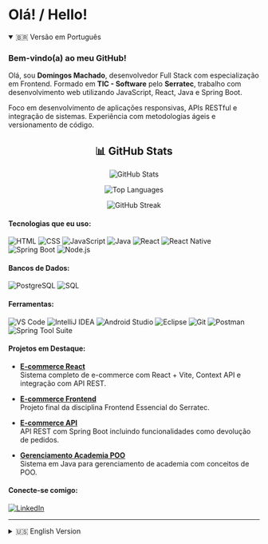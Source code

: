 #  Olá! / Hello!

<details open>
  <summary>🇧🇷 Versão em Português</summary>

### Bem-vindo(a) ao meu GitHub!

Olá, sou **Domingos Machado**, desenvolvedor Full Stack com especialização em Frontend. Formado em **TIC - Software** pelo **Serratec**, trabalho com desenvolvimento web utilizando JavaScript, React, Java e Spring Boot.

Foco em desenvolvimento de aplicações responsivas, APIs RESTful e integração de sistemas. Experiência com metodologias ágeis e versionamento de código.

<div align="center">

## 📊 GitHub Stats

![GitHub Stats](https://github-readme-stats.vercel.app/api?username=DomingosMachado&show_icons=true&theme=dark&hide_border=true&count_private=true)

![Top Languages](https://github-readme-stats.vercel.app/api/top-langs/?username=DomingosMachado&layout=compact&theme=dark&langs_count=6&card_width=445&hide_border=true)

![GitHub Streak](https://streak-stats.demolab.com/?user=DomingosMachado&theme=dark&hide_border=true)

</div>

####  Tecnologias que eu uso:
![HTML](https://img.shields.io/badge/-HTML-E34F26?style=flat-square&logo=html5&logoColor=white)
![CSS](https://img.shields.io/badge/-CSS-1572B6?style=flat-square&logo=css3&logoColor=white)
![JavaScript](https://img.shields.io/badge/-JavaScript-F7DF1E?style=flat-square&logo=javascript&logoColor=black)
![Java](https://img.shields.io/badge/-Java-007396?style=flat-square&logo=java&logoColor=white)
![React](https://img.shields.io/badge/-React-61DAFB?style=flat-square&logo=react&logoColor=black)
![React Native](https://img.shields.io/badge/-React%20Native-61DAFB?style=flat-square&logo=react&logoColor=black)
![Spring Boot](https://img.shields.io/badge/-Spring%20Boot-6DB33F?style=flat-square&logo=spring&logoColor=white)
![Node.js](https://img.shields.io/badge/-Node.js-339933?style=flat-square&logo=node.js&logoColor=white)

####  Bancos de Dados:
![PostgreSQL](https://img.shields.io/badge/-PostgreSQL-336791?style=flat-square&logo=postgresql&logoColor=white)
![SQL](https://img.shields.io/badge/-SQL-4479A1?style=flat-square&logo=mysql&logoColor=white)

####  Ferramentas:
![VS Code](https://img.shields.io/badge/-VS%20Code-007ACC?style=flat-square&logo=visual-studio-code&logoColor=white)
![IntelliJ IDEA](https://img.shields.io/badge/-IntelliJ%20IDEA-000000?style=flat-square&logo=intellij-idea&logoColor=white)
![Android Studio](https://img.shields.io/badge/-Android%20Studio-3DDC84?style=flat-square&logo=android-studio&logoColor=white)
![Eclipse](https://img.shields.io/badge/-Eclipse-2C2255?style=flat-square&logo=eclipse&logoColor=white)
![Git](https://img.shields.io/badge/-Git-F05032?style=flat-square&logo=git&logoColor=white)
![Postman](https://img.shields.io/badge/-Postman-FF6C37?style=flat-square&logo=postman&logoColor=white)
![Spring Tool Suite](https://img.shields.io/badge/-Spring%20Tool%20Suite-6DB33F?style=flat-square&logo=spring&logoColor=white)

####  Projetos em Destaque:

- **[E-commerce React](https://github.com/DomingosMachado/projeto-final-react-g3)**  
Sistema completo de e-commerce com React + Vite, Context API e integração com API REST.

- **[E-commerce Frontend](https://github.com/Just-Jp/Final-FrontEnd)**  
Projeto final da disciplina Frontend Essencial do Serratec.

- **[E-commerce API](https://github.com/DomingosMachado/projetofinal-api-g4)**  
API REST com Spring Boot incluindo funcionalidades como devolução de pedidos.

- **[Gerenciamento Academia POO](https://github.com/bernardoennes/trabalho-poo-academia)**  
Sistema em Java para gerenciamento de academia com conceitos de POO.

####  Conecte-se comigo:

[![LinkedIn](https://img.shields.io/badge/-LinkedIn-0077B5?style=flat-square&logo=linkedin&logoColor=white)](https://linkedin.com/in/seu-perfil)

---

</details>

<details>
  <summary>🇺🇸 English Version</summary>

### Welcome to my GitHub!

Hi, I'm **Domingos Machado**, a Full Stack Developer with a specialization in Frontend. A graduate of **ICT - Software** from **Serratec**, I work with web development using JavaScript, React, Java, and Spring Boot.

I'm focused on building responsive applications, RESTful APIs, and system integration, and I'm experienced in agile methodologies and version control.

<div align="center">

## 📊 GitHub Stats

![GitHub Stats](https://github-readme-stats.vercel.app/api?username=DomingosMachado&show_icons=true&theme=dark&hide_border=true&count_private=true)

![Top Languages](https://github-readme-stats.vercel.app/api/top-langs/?username=DomingosMachado&layout=compact&theme=dark&langs_count=6&card_width=445&hide_border=true)

![GitHub Streak](https://streak-stats.demolab.com/?user=DomingosMachado&theme=dark&hide_border=true)

</div>

####  Technologies I Use:
![HTML](https://img.shields.io/badge/-HTML-E34F26?style=flat-square&logo=html5&logoColor=white)
![CSS](https://img.shields.io/badge/-CSS-1572B6?style=flat-square&logo=css3&logoColor=white)
![JavaScript](https://img.shields.io/badge/-JavaScript-F7DF1E?style=flat-square&logo=javascript&logoColor=black)
![Java](https://img.shields.io/badge/-Java-007396?style=flat-square&logo=java&logoColor=white)
![React](https://img.shields.io/badge/-React-61DAFB?style=flat-square&logo=react&logoColor=black)
![React Native](https://img.shields.io/badge/-React%20Native-61DAFB?style=flat-square&logo=react&logoColor=black)
![Spring Boot](https://img.shields.io/badge/-Spring%20Boot-6DB33F?style=flat-square&logo=spring&logoColor=white)
![Node.js](https://img.shields.io/badge/-Node.js-339933?style=flat-square&logo=node.js&logoColor=white)

####  Databases:
![PostgreSQL](https://img.shields.io/badge/-PostgreSQL-336791?style=flat-square&logo=postgresql&logoColor=white)
![SQL](https://img.shields.io/badge/-SQL-4479A1?style=flat-square&logo=mysql&logoColor=white)

####  Workstation Tools:
![VS Code](https://img.shields.io/badge/-VS%20Code-007ACC?style=flat-square&logo=visual-studio-code&logoColor=white)
![IntelliJ IDEA](https://img.shields.io/badge/-IntelliJ%20IDEA-000000?style=flat-square&logo=intellij-idea&logoColor=white)
![Android Studio](https://img.shields.io/badge/-Android%20Studio-3DDC84?style=flat-square&logo=android-studio&logoColor=white)
![Eclipse](https://img.shields.io/badge/-Eclipse-2C2255?style=flat-square&logo=eclipse&logoColor=white)
![Git](https://img.shields.io/badge/-Git-F05032?style=flat-square&logo=git&logoColor=white)
![Postman](https://img.shields.io/badge/-Postman-FF6C37?style=flat-square&logo=postman&logoColor=white)
![Spring Tool Suite](https://img.shields.io/badge/-Spring%20Tool%20Suite-6DB33F?style=flat-square&logo=spring&logoColor=white)

####  Featured Projects:

- **[E-commerce React](https://github.com/DomingosMachado/projeto-final-react-g3)**  
A complete e-commerce system built with React + Vite, Context API, and REST API integration.

- **[E-commerce Frontend](https://github.com/Just-Jp/Final-FrontEnd)**  
Final project for the Essential Frontend course at Serratec.

- **[E-commerce API](https://github.com/DomingosMachado/projetofinal-api-g4)**  
REST API built with Spring Boot, including features such as order returns.

- **[Gym Management OOP](https://github.com/bernardoennes/trabalho-poo-academia)**  
Java-based gym management system applying Object-Oriented Programming concepts.

####  Connect with Me:

[![LinkedIn](https://img.shields.io/badge/-LinkedIn-0077B5?style=flat-square&logo=linkedin&logoColor=white)](https://linkedin.com/in/seu-perfil)

---

</details>
